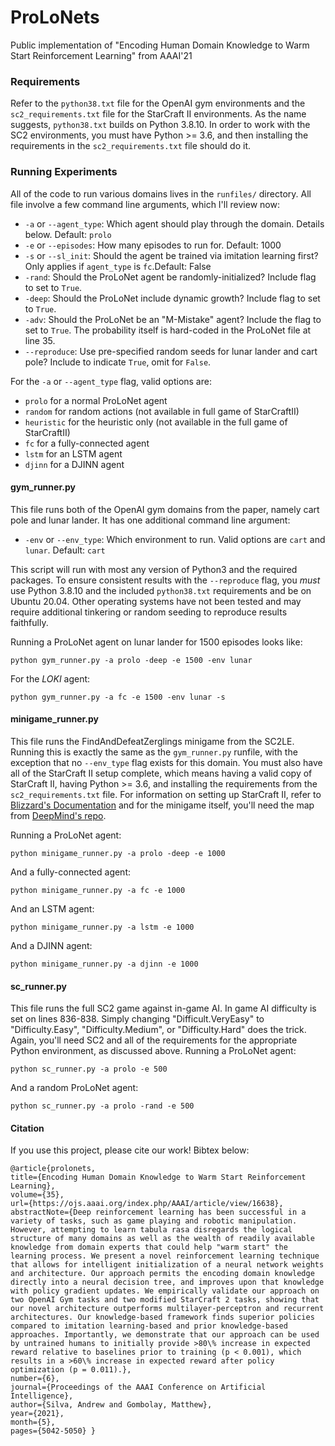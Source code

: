 # ProLoNets
Public implementation of "Encoding Human Domain Knowledge to Warm Start Reinforcement Learning" from AAAI'21

### Requirements

Refer to the `python38.txt` file for the OpenAI gym environments and the `sc2_requirements.txt` file for the StarCraft II environments. As the name suggests, `python38.txt` builds on Python 3.8.10. In order to work with the SC2 environments, you must have Python >= 3.6, and then installing the requirements in the `sc2_requirements.txt` file should do it.

### Running Experiments

All of the code to run various domains lives in the `runfiles/` directory. 
All file involve a few command line arguments, which I'll review now:

* `-a` or `--agent_type`: Which agent should play through the domain. Details below. Default: `prolo`
* `-e` or `--episodes`: How many episodes to run for. Default: 1000
* `-s` or `--sl_init`: Should the agent be trained via imitation learning first? Only applies if `agent_type` is `fc`.Default: False
* `-rand`: Should the ProLoNet agent be randomly-initialized? Include flag to set to `True`.
* `-deep`: Should the ProLoNet include dynamic growth? Include flag to set to `True`.
* `-adv`: Should the ProLoNet be an "M-Mistake" agent? Include the flag to set to `True`. The probability itself is hard-coded in the ProLoNet file at line 35.
* `--reproduce`: Use pre-specified random seeds for lunar lander and cart pole? Include to indicate `True`, omit for `False`.

For the `-a` or `--agent_type` flag, valid options are:
* `prolo` for a normal ProLoNet agent
* `random` for random actions (not available in full game of StarCraftII)
* `heuristic` for the heuristic only (not available in the full game of StarCraftII)
* `fc` for a fully-connected agent
* `lstm` for an LSTM agent
* `djinn` for a DJINN agent

#### gym_runner.py

This file runs both of the OpenAI gym domains from the paper, namely cart pole and lunar lander. It has one additional command line argument:
* `-env` or `--env_type`: Which environment to run. Valid options are `cart` and `lunar`. Default: `cart`

This script will run with most any version of Python3 and the required packages. To ensure consistent results with the `--reproduce` flag, you _must_ use Python 3.8.10 and the included `python38.txt` requirements and be on Ubuntu 20.04. Other operating systems have not been tested and may require additional tinkering or random seeding to reproduce results faithfully.


Running a ProLoNet agent on lunar lander for 1500 episodes looks like:
```
python gym_runner.py -a prolo -deep -e 1500 -env lunar
```
For the _LOKI_ agent:
```
python gym_runner.py -a fc -e 1500 -env lunar -s
```

#### minigame_runner.py

This file runs the FindAndDefeatZerglings minigame from the SC2LE. Running this is exactly the same as the `gym_runner.py` runfile, with the exception that no `--env_type` flag exists for this domain. You must also have all of the StarCraft II setup complete, which means having a valid copy of StarCraft II, having Python >= 3.6, and installing the requirements from the `sc2_requirements.txt` file. For information on setting up StarCraft II, refer to [Blizzard's Documentation](https://github.com/Blizzard/s2client-proto) and for the minigame itself, you'll need the map from [DeepMind's repo](https://github.com/deepmind/pysc2).

Running a ProLoNet agent:
```
python minigame_runner.py -a prolo -deep -e 1000
```
And a fully-connected agent:
```
python minigame_runner.py -a fc -e 1000
```
And an LSTM agent:
```
python minigame_runner.py -a lstm -e 1000
```
And a DJINN agent:
```
python minigame_runner.py -a djinn -e 1000
```

#### sc_runner.py

This file runs the full SC2 game against in-game AI. In game AI difficulty is set on lines 836-838. Simply changing "Difficult.VeryEasy" to "Difficulty.Easy", "Difficulty.Medium", or "Difficulty.Hard" does the trick. Again, you'll need SC2 and all of the requirements for the appropriate Python environment, as discussed above.
Running a ProLoNet agent:
```
python sc_runner.py -a prolo -e 500
```
And a random ProLoNet agent:
```
python sc_runner.py -a prolo -rand -e 500
```

#### Citation
If you use this project, please cite our work! Bibtex below:
```
@article{prolonets, 
title={Encoding Human Domain Knowledge to Warm Start Reinforcement Learning}, 
volume={35},
url={https://ojs.aaai.org/index.php/AAAI/article/view/16638},
abstractNote={Deep reinforcement learning has been successful in a variety of tasks, such as game playing and robotic manipulation. However, attempting to learn tabula rasa disregards the logical structure of many domains as well as the wealth of readily available knowledge from domain experts that could help "warm start" the learning process. We present a novel reinforcement learning technique that allows for intelligent initialization of a neural network weights and architecture. Our approach permits the encoding domain knowledge directly into a neural decision tree, and improves upon that knowledge with policy gradient updates. We empirically validate our approach on two OpenAI Gym tasks and two modified StarCraft 2 tasks, showing that our novel architecture outperforms multilayer-perceptron and recurrent architectures. Our knowledge-based framework finds superior policies compared to imitation learning-based and prior knowledge-based approaches. Importantly, we demonstrate that our approach can be used by untrained humans to initially provide >80\% increase in expected reward relative to baselines prior to training (p < 0.001), which results in a >60\% increase in expected reward after policy optimization (p = 0.011).}, 
number={6}, 
journal={Proceedings of the AAAI Conference on Artificial Intelligence},
author={Silva, Andrew and Gombolay, Matthew},
year={2021},
month={5},
pages={5042-5050} }
```